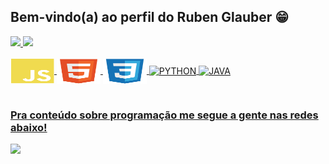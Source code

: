## Bem-vindo(a) ao perfil do Ruben Glauber 😁

 <div>
   <a href="https://github.com/ruben-glauber">
   <img height="180em" src="https://github-readme-stats.vercel.app/api?username=ruben-glauber&show_icons=true&theme=tokyonight&include_all_commits=true&count_private=true"/>
   <img height="180em" src="https://github-readme-stats.vercel.app/api/top-langs/?username=ruben-glauber&layout=compact&langs_count=6&theme=tokyonight"/>

</div>
<div style="display: inline_block"><br>
  <img align="center" alt="Js" height="40" width="70" src="https://raw.githubusercontent.com/devicons/devicon/master/icons/javascript/javascript-plain.svg">
  <img align="center" alt="HTML" height="40" width="70" src="https://raw.githubusercontent.com/devicons/devicon/master/icons/html5/html5-original.svg">
  <img align="center" alt="CSS" height="40" width="70" src="https://raw.githubusercontent.com/devicons/devicon/master/icons/css3/css3-original.svg">
 <img align="center" alt="PYTHON" height="60" widht="70" src="https://cdn.jsdelivr.net/gh/devicons/devicon/icons/python/python-original-wordmark.svg" />
 <img align="center" alt="JAVA" height="60" widht="70" src="https://cdn.jsdelivr.net/gh/devicons/devicon/icons/java/java-original-wordmark.svg" />
</div>
 
 <br>
 
  ### Pra conteúdo sobre programação me segue a gente nas redes abaixo!
 
<div> 
  <a href="https://https://www.linkedin.com/in/ruben-lima-50a91722b/" target="_blank"><img src="https://img.shields.io/badge/-LinkedIn-%230077B5?style=for-the-badge&logo=linkedin&logoColor=white" target="_blank"></a> 
 
  </div>
